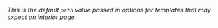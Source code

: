 _This is the default `path` value passed in options for templates that may expect an interior page._